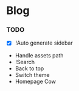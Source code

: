 # Blog

### TODO

- [x] !Auto generate sidebar
- Handle assets path
- !Search
- Back to top
- Switch theme
- Homepage Cow
